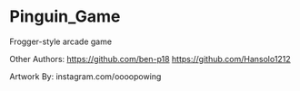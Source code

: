 # Pinguin_Game
Frogger-style arcade game

Other Authors:
https://github.com/ben-p18
https://github.com/Hansolo1212

Artwork By:
instagram.com/oooopowing
